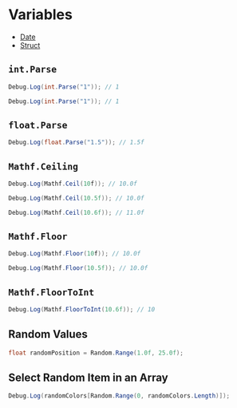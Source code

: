# Variables

- [Date](/Variables/Date.md)
- [Struct](/Variables/Struct.md)

## `int.Parse`

```csharp
Debug.Log(int.Parse("1")); // 1
```

```csharp
Debug.Log(int.Parse("1")); // 1
```

## `float.Parse`

```csharp
Debug.Log(float.Parse("1.5")); // 1.5f
```

## `Mathf.Ceiling`

```csharp
Debug.Log(Mathf.Ceil(10f)); // 10.0f
```

```csharp
Debug.Log(Mathf.Ceil(10.5f)); // 10.0f
```

```csharp
Debug.Log(Mathf.Ceil(10.6f)); // 11.0f
```

## `Mathf.Floor`

```csharp
Debug.Log(Mathf.Floor(10f)); // 10.0f
```

```csharp
Debug.Log(Mathf.Floor(10.5f)); // 10.0f
```

## `Mathf.FloorToInt`

```csharp
Debug.Log(Mathf.FloorToInt(10.6f)); // 10
```

## Random Values

```csharp
float randomPosition = Random.Range(1.0f, 25.0f);
```

## Select Random Item in an Array

```csharp
Debug.Log(randomColors[Random.Range(0, randomColors.Length)]);
```
